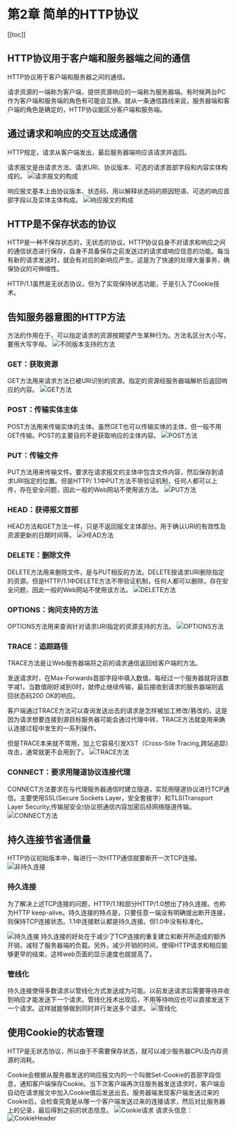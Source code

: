 # 第2章 简单的HTTP协议

[[toc]]

## HTTP协议用于客户端和服务器端之间的通信
HTTP协议用于客户端和服务器之间的通信。

请求资源的一端称为客户端，提供资源响应的一端称为服务器端。有时候两台PC作为客户端和服务端的角色有可能会互换。就从一条通信路线来说，服务器端和客户端的角色是确定的，HTTP协议能区分客户端和服务端。

## 通过请求和响应的交互达成通信
HTTP规定，请求从客户端发出，最后服务器端响应该请求并返回。

请求报文是由请求方法、请求URI、协议版本、可选的请求首部字段和内容实体构成的。
![请求报文的构成](/images/HTTP图解/2请求报文的构成.png)

响应报文基本上由协议版本、状态码、用以解释状态码的原因短语、可选的响应首部字段以及实体主体构成。
![响应报文的构成](/images/HTTP图解/2响应报文的构成.png)

## HTTP是不保存状态的协议
HTTP是一种不保存状态的，无状态的协议。HTTP协议自身不对请求和响应之间的通信状态进行保存，自身不具备保存之前发送过的请求或响应信息的功能。每当有新的请求发送时，就会有对应的新响应产生。这是为了快速的处理大量事务，确保协议的可伸缩性。

HTTP/1.1虽然是无状态协议，但为了实现保持状态功能，于是引入了Cookie技术。

## 告知服务器意图的HTTP方法
方法的作用在于，可以指定请求的资源按期望产生某种行为。方法名区分大小写，要用大写字母。
![不同版本支持的方法](/images/HTTP图解/2不同版本支持的方法.png)

### GET：获取资源
GET方法用来请求方法已被URI识别的资源。指定的资源经服务器端解析后返回响应的内容。
![GET方法](/images/HTTP图解/2GET方法.png)

### POST：传输实体主体
POST方法用来传输实体的主体。虽然GET也可以传输实体的主体，但一般不用GET传输。POST的主要目的不是获取响应的主体内容。
![POST方法](/images/HTTP图解/2POST方法.png)

### PUT：传输文件
PUT方法用来传输文件。要求在请求报文的主体中包含文件内容，然后保存到请求URI指定的位置。但是HTTP/  1.1中PUT方法不带验证机制，任何人都可以上传，存在安全问题，因此一般的Web网站不使用该方法。
![PUT方法](/images/HTTP图解/2PUT方法.png)

### HEAD：获得报文首部
HEAD方法和GET方法一样，只是不返回报文主体部分。用于确认URI的有效性及资源更新的日期时间等。
![HEAD方法](/images/HTTP图解/2HEAD方法.png)

### DELETE：删除文件
DELETE方法用来删除文件，是与PUT相反的方法。DELETE按请求URI删除指定的资源。但是HTTP/1.1中DELETE方法不带验证机制，任何人都可以删除，存在安全问题，因此一般的Web网站不使用该方法。
![DELETE方法](/images/HTTP图解/2DELETE方法.png)

### OPTIONS：询问支持的方法
OPTIONS方法用来查询针对请求URI指定的资源支持的方法。
![OPTIONS方法](/images/HTTP图解/2OPTIONS方法.png)

### TRACE：追踪路径
TRACE方法是让Web服务器端将之前的请求通信返回给客户端的方法。

发送请求时，在Max-Forwards首部字段中填入数值，每经过一个服务器就将该数字减1，当数值刚好减到0时，就停止继续传输，最后接收到请求的服务器端则返回状态码200 OK的响应。

客户端通过TRACE方法可以查询发送出去的请求是怎样被加工修改/篡改的。这是因为请求想要连接到源目标服务器可能会通过代理中转，TRACE方法就是用来确认连接过程中发生的一系列操作。

但是TRACE本来就不常用，加上它容易引发XST（Cross-Site Tracing,跨站追踪）攻击，通常就更不会用到了。
![TRACE方法](/images/HTTP图解/2TRACE方法.png)

### CONNECT：要求用隧道协议连接代理
CONNECT方法要求在与代理服务器通信时建立隧道，实现用隧道协议进行TCP通信。主要使用SSL(Secure Sockets Layer，安全套接字）和TLS(Transport Layer Security,传输层安全)协议把通信内容加密后经网络隧道传输。
![CONNECT方法](/images/HTTP图解/2CONNECT方法.png)

## 持久连接节省通信量
HTTP协议初始版本中，每进行一次HTTP通信就要断开一次TCP连接。
![非持久连接](/images/HTTP图解/2非持久连接.png)


### 持久连接
为了解决上述TCP连接的问题，HTTP/1.1和部分HTTP/1.0想出了持久连接。也称为HTTP keep-alive。持久连接的特点是，只要任意一端没有明确提出断开连接，则保持TCP连接状态。1.1中连接默认都是持久连接。但1.0中没有标准化。

![持久连接](/images/HTTP图解/2持久连接.png)
持久连接的好处在于减少了TCP连接的重复建立和断开所造成的额外开销，减轻了服务器端的负载。另外，减少开销的时间，使得HTTP请求和相应能够更早的结束，这样web页面的显示速度也就提高了。

### 管线化
持久连接使得多数请求以管线化方式发送成为可能。以前发送请求后需要等待并收到响应才能发送下一个请求。管线化技术出现后，不用等待响应也可以直接发送下一个请求。这样就能够做到同时并行发送多个请求。
![管线化](/images/HTTP图解/2管线化.png)

## 使用Cookie的状态管理
HTTP是无状态协议，所以由于不需要保存状态，就可以减少服务器CPU及内存资源的消耗。

Cookie会根据从服务器发送的响应报文内的一个叫做Set-Cookie的首部字段信息，通知客户端保存Cookie。当下次客户端再次往服务器发送请求时，客户端会自动在请求报文中加入Cookie值后发送出去。服务器端发现客户端发送过来的Cookie后，会检查究竟是从哪一个客户端发送过来的连接请求，然后对比服务器上的记录，最后得到之前的状态信息。
![Cookie请求](/images/HTTP图解/2Cookie请求.png)
请求头信息：
![CookieHeader](/images/HTTP图解/2CookieHeader.png)
